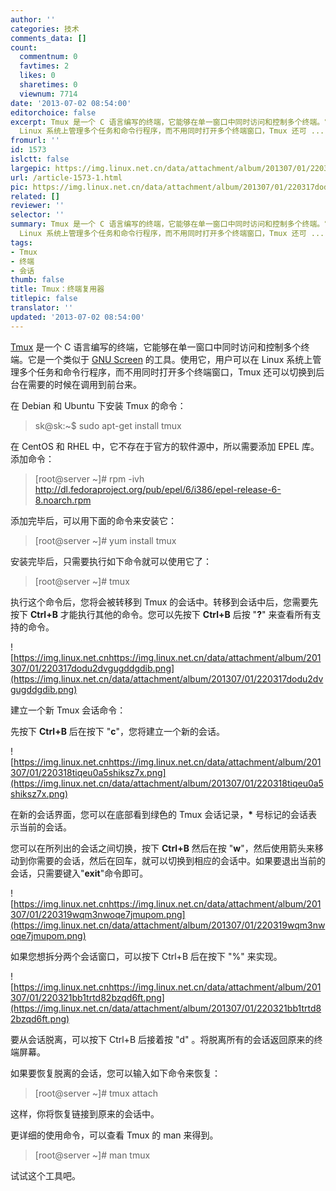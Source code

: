 ```yaml
---
author: ''
categories: 技术
comments_data: []
count:
  commentnum: 0
  favtimes: 2
  likes: 0
  sharetimes: 0
  viewnum: 7714
date: '2013-07-02 08:54:00'
editorchoice: false
excerpt: Tmux 是一个 C 语言编写的终端，它能够在单一窗口中同时访问和控制多个终端。它是一个类似于 GNU Screen 的工具。使用它，用户可以在
  Linux 系统上管理多个任务和命令行程序，而不用同时打开多个终端窗口，Tmux 还可 ...
fromurl: ''
id: 1573
islctt: false
largepic: https://img.linux.net.cn/data/attachment/album/201307/01/220317dodu2dvgugddgdib.png
url: /article-1573-1.html
pic: https://img.linux.net.cn/data/attachment/album/201307/01/220317dodu2dvgugddgdib.png.thumb.jpg
related: []
reviewer: ''
selector: ''
summary: Tmux 是一个 C 语言编写的终端，它能够在单一窗口中同时访问和控制多个终端。它是一个类似于 GNU Screen 的工具。使用它，用户可以在
  Linux 系统上管理多个任务和命令行程序，而不用同时打开多个终端窗口，Tmux 还可 ...
tags:
- Tmux
- 终端
- 会话
thumb: false
title: Tmux：终端复用器
titlepic: false
translator: ''
updated: '2013-07-02 08:54:00'
---
```


[Tmux](http://tmux.sourceforge.net/) 是一个 C 语言编写的终端，它能够在单一窗口中同时访问和控制多个终端。它是一个类似于 [GNU Screen](http://www.gnu.org/software/screen/) 的工具。使用它，用户可以在 Linux 系统上管理多个任务和命令行程序，而不用同时打开多个终端窗口，Tmux 还可以切换到后台在需要的时候在调用到前台来。


在 Debian 和 Ubuntu 下安装 Tmux 的命令：



> 
> sk@sk:~$ sudo apt-get install tmux
> 
> 
> 


在 CentOS 和 RHEL 中，它不存在于官方的软件源中，所以需要添加 EPEL 库。添加命令：



> 
> [root@server ~]# rpm -ivh http://dl.fedoraproject.org/pub/epel/6/i386/epel-release-6-8.noarch.rpm
> 
> 
> 


添加完毕后，可以用下面的命令来安装它：



> 
> [root@server ~]# yum install tmux
> 
> 
> 


安装完毕后，只需要执行如下命令就可以使用它了：



> 
> [root@server ~]# tmux
> 
> 
> 


执行这个命令后，您将会被转移到 Tmux 的会话中。转移到会话中后，您需要先按下 **Ctrl+B** 才能执行其他的命令。您可以先按下 **Ctrl+B** 后按 "**?**" 来查看所有支持的命令。


![https://img.linux.net.cnhttps://img.linux.net.cn/data/attachment/album/201307/01/220317dodu2dvgugddgdib.png](https://img.linux.net.cn/data/attachment/album/201307/01/220317dodu2dvgugddgdib.png)


建立一个新 Tmux 会话命令：


先按下 **Ctrl+B** 后在按下 "**c**"，您将建立一个新的会话。


![https://img.linux.net.cnhttps://img.linux.net.cn/data/attachment/album/201307/01/220318tiqeu0a5shiksz7x.png](https://img.linux.net.cn/data/attachment/album/201307/01/220318tiqeu0a5shiksz7x.png)


在新的会话界面，您可以在底部看到绿色的 Tmux 会话记录，**\*** 号标记的会话表示当前的会话。


您可以在所列出的会话之间切换，按下 **Ctrl+B** 然后在按 "**w**"，然后使用箭头来移动到你需要的会话，然后在回车，就可以切换到相应的会话中。如果要退出当前的会话，只需要键入"**exit**"命令即可。


![https://img.linux.net.cnhttps://img.linux.net.cn/data/attachment/album/201307/01/220319wqm3nwoqe7jmupom.png](https://img.linux.net.cn/data/attachment/album/201307/01/220319wqm3nwoqe7jmupom.png)


如果您想拆分两个会话窗口，可以按下 Ctrl+B 后在按下 "%" 来实现。


![https://img.linux.net.cnhttps://img.linux.net.cn/data/attachment/album/201307/01/220321bb1trtd82bzqd6ft.png](https://img.linux.net.cn/data/attachment/album/201307/01/220321bb1trtd82bzqd6ft.png)


要从会话脱离，可以按下 Ctrl+B 后接着按 "d" 。将脱离所有的会话返回原来的终端屏幕。


如果要恢复脱离的会话，您可以输入如下命令来恢复：



> 
> [root@server ~]# tmux attach
> 
> 
> 


这样，你将恢复链接到原来的会话中。


更详细的使用命令，可以查看 Tmux 的 man 来得到。



> 
> [root@server ~]# man tmux
> 
> 
> 


试试这个工具吧。